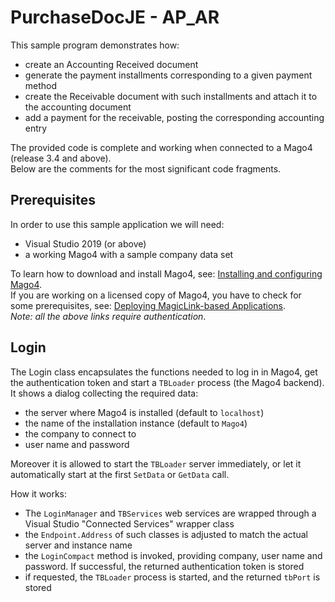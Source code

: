 # PurchaseDocJE - AP_AR
This sample program demonstrates how:
* create an Accounting Received document
* generate the payment installments corresponding to a given payment method
* create the Receivable document with such installments and attach it to the accounting document
* add a payment for the receivable, posting the corresponding accounting entry

The provided code is complete and working when connected to a Mago4 (release 3.4 and above).  
Below are the comments for the most significant code fragments.

## Prerequisites

In order to use this sample application we will need:
* Visual Studio 2019 (or above)
* a working Mago4 with a sample company data set

To learn how to download and install Mago4, see: [Installing and configuring Mago4](http://www.microarea.it/MicroareaHelpCenter/RefGuide-M4-ERP-InstallationGuide.ashx).  
If you are working on a licensed copy of Mago4, you have to check for some prerequisites, see: [Deploying MagicLink-based Applications](http://www.microarea.it/MicroareaHelpCenter/RefGuide-Extensions-TBMagicPlatform-DeployingMagicLinkApplications.ashx).  
_Note: all the above links require authentication_.

## Login
The Login class encapsulates the functions needed to log in in Mago4, get the authentication token and start a ``TBLoader`` process (the Mago4 backend).  
It shows a dialog collecting the required data:
* the server where Mago4 is installed (default to ``localhost``)
* the name of the installation instance (default to ``Mago4``)
* the company to connect to
* user name and password

Moreover it is allowed to start the ``TBLoader`` server immediately, or let it automatically start at the first ``SetData`` or ``GetData`` call.

How it works:
* The ``LoginManager`` and ``TBServices`` web services are wrapped through a Visual Studio "Connected Services" wrapper class
* the ``Endpoint.Address`` of such classes is adjusted to match the actual server and instance name
* the ``LoginCompact`` method is invoked, providing company, user name and password. If successful, the returned authentication token is stored
* if requested, the ``TBLoader`` process is started, and the returned ``tbPort`` is stored


